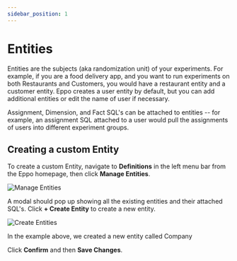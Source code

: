 ```yaml
---
sidebar_position: 1
---
```


# Entities

Entities are the subjects (aka randomization unit) of your experiments. For example, if you are a food delivery app, and you want to run experiments on both Restaurants and Customers, you would have a restaurant entity and a customer entity. Eppo creates a user entity by default, but you can add additional entities or edit the name of user if necessary.

Assignment, Dimension, and Fact SQL's can be attached to entities -- for example, an assignment SQL attached to a user would pull the assignments of users into different experiment groups.

## Creating a custom Entity

To create a custom Entity, navigate to **Definitions** in the left menu bar from the Eppo homepage, then click **Manage Entities**.

![Manage Entities](/img/building-experiments/manage-entities.png)

A modal should pop up showing all the existing entities and their attached SQL's. Click **+ Create Entity** to create a new entity.

![Create Entities](/img/building-experiments/create-entity.png)

In the example above, we created a new entity called Company

Click **Confirm** and then **Save Changes**.
